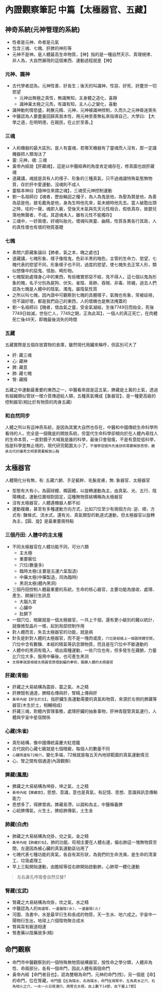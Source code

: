 # 內證觀察筆記 中篇【太極器官、五藏】


## 神奇系統(元神管理的系統)
- 性者是元神、命者是元氣
- 包含三魂、七魄、肝脾的神形等
- 元神不是神，是人體最高生命物質，【神】指的是一種自然天示、真理規律、非人為，大自然展現的這個東西、運動過程就是【神】

### 元神、識神
- 古代學者認為，元神性善、好長生；後天的叫識神，性惡、好死、好塵世一切慾望
  - 元神出無極之真性，無識無知，主身體之造化，喜靜
  - 識神稟太極之元炁，有識有知，主人心之變化，喜動
- 識神動則情慾盛，耗散元精、元神，元神被識神控制，久而久之元神昏迷喪失
- 中醫認為人要盡量回歸真我本性，用元神至善無私來指導自己，大學曰: 【大學之道，在明明德，在親民，在止於至善。】

### 三魂
- 人和機器的最大區別，是人有靈魂，若哪天機器有了靈魂而人沒有，那一定識機器把人類淘汰了
- 靈: 元神，魂: 三魂
- 黃帝內經說【肝藏魂】，這是以中醫經典的角度肯定魂存在，修真圖也說肝藏魂
- 道藏講，魂就是具有人的樣子、形象的三種真氣，只不過魂識特殊氣態無物質，存於肝中愛運動，沒魂則不成人
- 靈樞本神曰【隨神往來謂之魂】，三魂受元神控制運動
- 劉一名祖師曰【魂者，歷劫輪迴之種子，為人為鬼是他，為聖為賢是他，為善為惡是他，披毛戴角是他，身為生時他先來，氣未絕時他先去。當人破胞出頭之時，哇的一聲，魂即入竅，受後天木氣與先天元性相合，假依真存，故嬰兒落地無聲者，不成。其遊魂未入，雖有元性不能獨存】
- 三魂中，一好兩壞，好魂叫胎光，壞魂叫爽靈、幽精，性質各異各行其政，人的真性壞也有壞的物質基礎

### 七魄
- 素問六節藏象論曰【肺者，氣之本，魄之處也】
- 道藏講，七魄形象、樣子像陰鬼，色彩半黑的暗色，主管的生命力、慾望，七魄代表的慾望不同，形象樣子也不同，過度的慾望，使七魄失去正常人形，類似想像中的惡鬼、怪胎、畸形物。
- 七魄幫助處理身心中的東西，有些確實邪惡不經，見不得人，這七個以鬼為形象的魄，名子分別為屍狗、伏矢、雀陰、臭肺、吞賊、非毒、除檅，過去人們認為七魄是人體中的陰氣、濁鬼，屬陰氣性質
- 之所以叫七魄，因內證中可觀察到七魄的具體樣子，氣魄也有象，常被歧視，但不論好壞，都是我們自己的東西，人的壞醜也是無法掩蓋的
-  劉一名祖師曰【魄者，借血氣之靈，受金氣凝結，生後7749日而始全，死後7749日始滅，世俗亡人，7749之期，正為此耳】，一個人的真正死亡，在肉體死亡後49天，即魄最後消失的時間

### 五藏
五藏實際是五個存放寶物的倉庫，雖然現代用臟來稱呼，但區別可大了
- 肝: 藏三魂
- 心: 藏神
- 脾: 藏意
- 肺: 藏七魄
- 腎: 藏精

五藏之中運動最重要的東西之一，中醫看來就是這五氣，脾藏是土黃的土氣，透過有組織類似管狀一樣介質傳遞給人類，五種真氣構成【象器官】，是一種更高級的控制器官(相比於有物質的肉身五藏)


### 和自然同步
人體之所以有這神奇系統，是因為其實大自然也存在，中醫和中國傳統生命科學所看待的人，完全是一個徹底的開放系統，但當代生命科學卻傾向於在人體內尋找人的生命本質，一直對鏡子大喊我是誰的科學，最後只會發瘋，不是有意貶低科學，指是科學是無止境的，現代研究範圍太小了，`不僅學習國外先進技術需要解放思想，繼承古代的優秀文明更需要解放心胸`


## 太極器官
人體簡化分有無，有: 五藏六腑、手足軀幹、毛髮皮膚，無: 象器官、太極器官
- 型態有大有小，為圓球體、橢圓體，以旋轉運動為主，由真氣、光、五行、陰陽構成，運動位置相對固定，這種無物質結構稱為太極器官
- 沒有太極器官，人體連機器人都不如
- 運動複雜，甚至有多種運動方向方式，比如穴位至少有兩個方向: 逆、順，方式有: 鍊條式、流水式，還有光、真氣類型的軌道式運動，但太極器官以旋轉為主，【圓、旋】是最重要兩特點

### 三個丹田: 人體中的主太極
- 不同太極器官在人體功能不同，可分六類
  - 主太極
  - 重要竅位
  - 穴位(數量多)
  - 臨時太極(主要是五運六氣製造)
  - 中藥太極(中藥製造，同為臨時)
  - 黑洞太極(體內黑洞)
- 三個丹田控制人體最重要的系統，生命的核心器官，主要功能為接收、處理、產生、開展衍生訊息
  - 大腦九宮
  - 心臟中
  - 肚臍下
- 一個穴位、暗竅就是一個太極器官，一共上千個，還有更小級別的難以統計，就像微型晶片一樣，起到局部控制作用
- 對人體而言，失去太極器官的功能，就是病
- 針灸是針對人體的太極器官，而不是一塊肉或皮，`穴位是經絡上一個圓球體空間`，穴位中含有數鍊、本經的精氣等訊息類物質，而且是在穴位中不斷運動的
- 人體中的黑洞有吸入、噴出兩種運動，一些穴位也有，但多發生在藏腑，力量比穴位大多，服用中藥後，也可產生黑洞
- `太極拳就是根據太極器官原理創編的拳術，鍛鍊人體的太極器官`

### 肝藏(青龍)
- 肝藏之大易結構為震掛，震之氣、木之精
- 肝脾間有通道，脾精右傳與肝，腎精上傳與肝
- `黃帝內經【肝生於左】`，指肝臟生長運動需要的真氣和物質，來源於左側的脾藏等器官(木生於土，相輔相成)
- 肝藏三魂，對體內管理事務，處理肝臟的抽象事物，肝神青龍管真氣運行，人體與宇宙中星宿關係

### 心藏(朱雀)
- 真形結構，像中國傳統喜慶大紅燈籠
- 古代說的心藏七竅就是七個暗竅，每個人的數量不同
- `心臟周邊有72候穴`，變化多端，72候就是每五天內地球範圍的真氣運動情況
- 心、腎之間有個通道(內證觀察)

### 脾藏(鳳凰)
- 脾藏之大易結構為坤掛，坤之氣，土之精
- `黃帝內經【脾藏意】`，思想、意識，意也是真氣，有記憶、思想、意識與訊息傳輸能力
- 思想多了，得脾胃病，脾藏易滯，以調和為主，中醫稱養脾
- 心給脾傳氣，火生土，脾給肺傳氣，土生金

### 肺藏(白虎)
- 肺藏之大易結構為兌掛，兌之氣，金之精
- `黃帝內經【肺藏於右】`，肺的功能、旺相主要在人體右邊，偏右肺這一塊無物質空間，左邊因為被心臟的真氣運動區佔用了
- 七魄代表七種功能的真氣，各自有其形狀，為我們的生命洗滌，是生命的清潔工、垃圾處理工
- 早上三點開始運動，由膽經等從右肺開始啟動肺，心肺常一體化運動
> 左右鼻孔呼吸會自然交替?

### 腎藏(玄武)
- 腎藏之大易結構為坎掛，坎之氣，水之精
- 中醫認為人的`兩邊腎，一邊屬陰(水)、一邊屬陽(火)`
- 河圖、洛書中，水是最早衍生和長成的物質，天一生水、地六成之。宇宙中一陽物衍生出，地球上六個陰物聚合成水
- 腎與耳有竅道相連
- 腎產藥以陰藥居多(精)


## 命門觀察
- 命門市中醫觀察到的一個特殊無物質結構器官，按性命之學分類，人體非為性、命兩部分，各有一個命門，因此人體有兩個命門
- 黃帝內經【命門者目也】，認為雙眼為命門，元神的命門(性)，另一個是【命】的命門，位在腎藏，`命門圖【左為陰水、右為陽水，命門在兩腎中，左為真水之穴、右為相火之穴，一水一火日夜潛行，兩腎合太極，自上數下14節，自下屬上7節】`